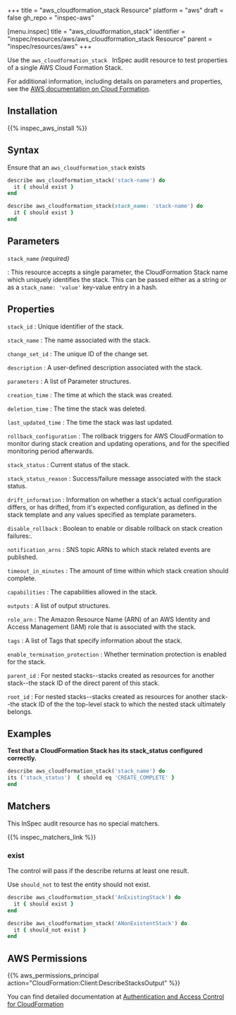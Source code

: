 +++
title = "aws_cloudformation_stack Resource"
platform = "aws"
draft = false
gh_repo = "inspec-aws"

[menu.inspec]
title = "aws_cloudformation_stack"
identifier = "inspec/resources/aws/aws_cloudformation_stack Resource"
parent = "inspec/resources/aws"
+++

Use the `aws_cloudformation_stack ` InSpec audit resource to test properties of a single AWS Cloud Formation Stack.

For additional information, including details on parameters and properties, see the [AWS documentation on Cloud Formation](https://docs.aws.amazon.com/AWSCloudFormation/latest/APIReference/Welcome.html).

## Installation

{{% inspec_aws_install %}}

## Syntax

Ensure that an `aws_cloudformation_stack` exists

```ruby
describe aws_cloudformation_stack('stack-name') do
  it { should exist }
end
```

```ruby
describe aws_cloudformation_stack(stack_name: 'stack-name') do
  it { should exist }
end
```

## Parameters

`stack_name` _(required)_

: This resource accepts a single parameter, the CloudFormation Stack name which uniquely identifies the stack. 
  This can be passed either as a string or as a `stack_name: 'value'` key-value entry in a hash.

## Properties

`stack_id`
: Unique identifier of the stack.

`stack_name`
: The name associated with the stack.

`change_set_id`
: The unique ID of the change set.

`description`
: A user-defined description associated with the stack.

`parameters`
: A list of Parameter structures.

`creation_time`
: The time at which the stack was created.

`deletion_time`
: The time the stack was deleted.

`last_updated_time`
: The time the stack was last updated.

`rollback_configuration`
: The rollback triggers for AWS CloudFormation to monitor during stack creation and updating operations, and for the specified monitoring period afterwards.

`stack_status`
: Current status of the stack.

`stack_status_reason`
: Success/failure message associated with the stack status.

`drift_information`
: Information on whether a stack's actual configuration differs, or has drifted, from it's expected configuration, as defined in the stack template and any values specified as template parameters.

`disable_rollback`
: Boolean to enable or disable rollback on stack creation failures:.

`notification_arns`
: SNS topic ARNs to which stack related events are published.

`timeout_in_minutes`
: The amount of time within which stack creation should complete.

`capabilities`
: The capabilities allowed in the stack.

`outputs`
: A list of output structures.

`role_arn`
: The Amazon Resource Name (ARN) of an AWS Identity and Access Management (IAM) role that is associated with the stack.

`tags`
: A list of Tags that specify information about the stack.

`enable_termination_protection`
: Whether termination protection is enabled for the stack.

`parent_id`
: For nested stacks--stacks created as resources for another stack--the stack ID of the direct parent of this stack.

`root_id`
: For nested stacks--stacks created as resources for another stack--the stack ID of the the top-level stack to which the nested stack ultimately belongs.

## Examples

**Test that a CloudFormation Stack has its stack_status configured correctly.**

```ruby
describe aws_cloudformation_stack('stack_name') do
its ('stack_status')  { should eq 'CREATE_COMPLETE' }
end
```

## Matchers

This InSpec audit resource has no special matchers.

{{% inspec_matchers_link %}}

### exist

The control will pass if the describe returns at least one result.

Use `should_not` to test the entity should not exist.

```ruby
describe aws_cloudformation_stack('AnExistingStack') do
  it { should exist }
end
```

```ruby
describe aws_cloudformation_stack('ANonExistentStack') do
  it { should_not exist }
end
```

## AWS Permissions

{{% aws_permissions_principal action="CloudFormation:Client:DescribeStacksOutput" %}}

You can find detailed documentation at [Authentication and Access Control for CloudFormation](https://docs.aws.amazon.com/AWSCloudFormation/latest/UserGuide/Welcome.html)
